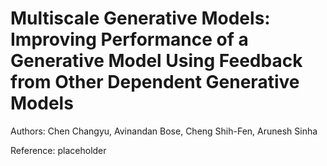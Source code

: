 # Multiscale Generative Models: Improving Performance of a Generative Model Using Feedback from Other Dependent Generative Models
Authors: Chen Changyu, Avinandan Bose, Cheng Shih-Fen, Arunesh Sinha

Reference: placeholder
